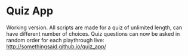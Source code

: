 Quiz App
======================================================
Working version.
All scripts are made for a quiz of unlimited length, can have different number of choices.
Quiz questions can now be asked in random order for each playthrough
live: http://somethingsaid.github.io/quiz_app/
